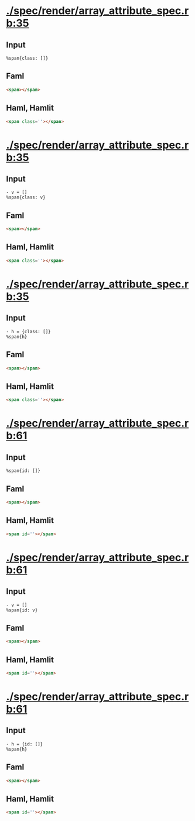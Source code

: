 # [./spec/render/array_attribute_spec.rb:35](../../../spec/render/array_attribute_spec.rb#L35)
## Input
```haml
%span{class: []}
```

## Faml
```html
<span></span>

```

## Haml, Hamlit
```html
<span class=''></span>

```

# [./spec/render/array_attribute_spec.rb:35](../../../spec/render/array_attribute_spec.rb#L35)
## Input
```haml
- v = []
%span{class: v}
```

## Faml
```html
<span></span>

```

## Haml, Hamlit
```html
<span class=''></span>

```

# [./spec/render/array_attribute_spec.rb:35](../../../spec/render/array_attribute_spec.rb#L35)
## Input
```haml
- h = {class: []}
%span{h}
```

## Faml
```html
<span></span>

```

## Haml, Hamlit
```html
<span class=''></span>

```

# [./spec/render/array_attribute_spec.rb:61](../../../spec/render/array_attribute_spec.rb#L61)
## Input
```haml
%span{id: []}
```

## Faml
```html
<span></span>

```

## Haml, Hamlit
```html
<span id=''></span>

```

# [./spec/render/array_attribute_spec.rb:61](../../../spec/render/array_attribute_spec.rb#L61)
## Input
```haml
- v = []
%span{id: v}
```

## Faml
```html
<span></span>

```

## Haml, Hamlit
```html
<span id=''></span>

```

# [./spec/render/array_attribute_spec.rb:61](../../../spec/render/array_attribute_spec.rb#L61)
## Input
```haml
- h = {id: []}
%span{h}
```

## Faml
```html
<span></span>

```

## Haml, Hamlit
```html
<span id=''></span>

```

